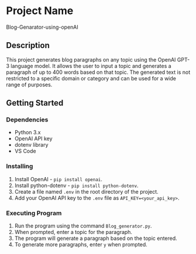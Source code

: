 # Project Name

Blog-Genarator-using-openAI

## Description

This project generates blog paragraphs on any topic using the OpenAI GPT-3 language model. It allows the user to input a topic and generates a paragraph of up to 400 words based on that topic. The generated text is not restricted to a specific domain or category and can be used for a wide range of purposes.

## Getting Started

### Dependencies

* Python 3.x
* OpenAI API key
* dotenv library
* VS Code

### Installing
1. Install OpenAI - `pip install openai`.
2. Install python-dotenv - `pip install python-dotenv`.
3. Create a file named `.env` in the root directory of the project.
4. Add your OpenAI API key to the `.env` file as `API_KEY=<your_api_key>`.

### Executing Program

1. Run the program using the command `Blog_generator.py`.
2. When prompted, enter a topic for the paragraph.
3. The program will generate a paragraph based on the topic entered.
4. To generate more paragraphs, enter `y` when prompted.
